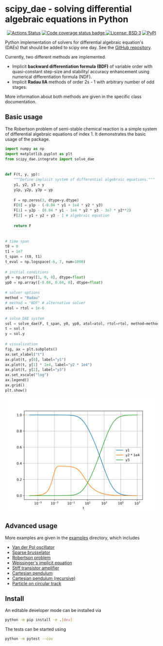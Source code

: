 # scipy_dae - solving differential algebraic equations in Python

<p align="center">
<a href="https://github.com/JonasBreuling/scipy_dae/actions/workflows/main.yml/badge.svg"><img alt="Actions Status" src="https://github.com/JonasBreuling/scipy_dae/actions/workflows/main.yml/badge.svg"></a>
<a href="https://codecov.io/gh/JonasBreuling/scipy_dae/branch/main">
<img src="https://codecov.io/gh/JonasBreuling/scipy_dae/branch/main/graph/badge.svg" alt="Code coverage status badge">
</a>
<a href="https://img.shields.io/badge/License-BSD_3--Clause-blue.svg"><img alt="License: BSD 3" src="https://img.shields.io/badge/License-BSD_3--Clause-blue.svg"></a>
<a href="https://pypi.org/project/scipy_dae/"><img alt="PyPI" src="https://img.shields.io/pypi/v/scipy_dae"></a>
</p>

Python implementation of solvers for differential algebraic equation's (DAEs) that should be added to scipy one day. See the [GitHub repository](https://github.com/JonasBreuling/scipy_dae).

Currently, two different methods are implemented.

* Implicit **backward differentiation formula (BDF)** of variable order with quasi-constant step-size and stability/ accuracy enhancement using numerical differentiation formula (NDF).
* Implicit **Radau IIA** methods of order 2s - 1 with arbitrary number of odd stages.

More information about both methods are given in the specific class documentation.

## Basic usage

The Robertson problem of semi-stable chemical reaction is a simple system of differential algebraic equations of index 1. It demonstrates the basic usage of the package.

```python
import numpy as np
import matplotlib.pyplot as plt
from scipy_dae.integrate import solve_dae


def F(t, y, yp):
    """Define implicit system of differential algebraic equations."""
    y1, y2, y3 = y
    y1p, y2p, y3p = yp

    F = np.zeros(3, dtype=y.dtype)
    F[0] = y1p - (-0.04 * y1 + 1e4 * y2 * y3)
    F[1] = y2p - (0.04 * y1 - 1e4 * y2 * y3 - 3e7 * y2**2)
    F[2] = y1 + y2 + y3 - 1 # algebraic equation

    return F


# time span
t0 = 0
t1 = 1e7
t_span = (t0, t1)
t_eval = np.logspace(-6, 7, num=1000)

# initial conditions
y0 = np.array([1, 0, 0], dtype=float)
yp0 = np.array([-0.04, 0.04, 0], dtype=float)

# solver options
method = "Radau"
# method = "BDF" # alternative solver
atol = rtol = 1e-6

# solve DAE system
sol = solve_dae(F, t_span, y0, yp0, atol=atol, rtol=rtol, method=method, t_eval=t_eval)
t = sol.t
y = sol.y

# visualization
fig, ax = plt.subplots()
ax.set_xlabel("t")
ax.plot(t, y[0], label="y1")
ax.plot(t, y[1] * 1e4, label="y2 * 1e4")
ax.plot(t, y[2], label="y3")
ax.set_xscale("log")
ax.legend()
ax.grid()
plt.show()
```

[![Robertson](/data/img/Robertson.png "Robertson")](https://github.com/JonasBreuling/scipy_dae/)

## Advanced usage

More examples are given in the [examples](examples/) directory, which includes

* [Van der Pol oscillator](examples/van_der_pol.py)
* [Sparse brusselator](examples/sparse_brusselator.py)
* [Robertson problem](examples/robertson.py)
* [Weissinger's implicit equation](examples/weissinger.py)
* [Stiff transistor amplifier](examples/stiff_transistor_amplifier.py)
* [Cartesian pendulum](examples/pendulum.py)
* [Cartesian pendulum (recursive)](examples/recursive_pendulum.py)
* [Particle on circular track](examples/particle_on_circular_track.py)
<!-- * [Jay's nonlinear index 2 DAE](examples/jay1993.py) -->

## Install

An editable developer mode can be installed via

```bash
python -m pip install -e .[dev]
```

The tests can be started using

```bash
python -m pytest --cov
```
